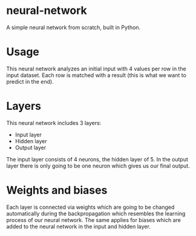 # neural-network
A simple neural network from scratch, built in Python.

# Usage
This neural network analyzes an initial input with 4 values per row in the input dataset.
Each row is matched with a result (this is what we want to predict in the end).

# Layers
This neural network includes 3 layers:
- Input layer
- Hidden layer
- Output layer

The input layer consists of 4 neurons, the hidden layer of 5.
In the output layer there is only going to be one neuron which gives us our final output.

# Weights and biases
Each layer is connected via weights which are going to be changed automatically during the backpropagation which resembles the learning process of our neural network.
The same applies for biases which are added to the neural network in the input and hidden layer.

